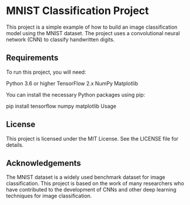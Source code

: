 # MNIST Classification Project

This project is a simple example of how to build an image classification model using the MNIST dataset. The project uses a convolutional neural network (CNN) to classify handwritten digits.

## Requirements

To run this project, you will need:

Python 3.6 or higher
TensorFlow 2.x
NumPy
Matplotlib

You can install the necessary Python packages using pip:

pip install tensorflow numpy matplotlib
Usage

## License

This project is licensed under the MIT License. See the LICENSE file for details.

## Acknowledgements

The MNIST dataset is a widely used benchmark dataset for image classification. This project is based on the work of many researchers who have contributed to the development of CNNs and other deep learning techniques for image classification.
